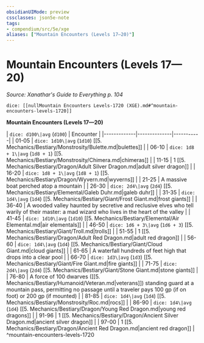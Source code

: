 ```yaml
---
obsidianUIMode: preview
cssclasses: json5e-note
tags:
- compendium/src/5e/xge
aliases: ["Mountain Encounters (Levels 17—20)"]
---
```

# Mountain Encounters (Levels 17—20)
*Source: Xanathar's Guide to Everything p. 104* 

`dice: [[nullMountain Encounters Levels-1720 (XGE).md#^mountain-encounters-levels-1720]]`

**Mountain Encounters (Levels 17—20)**

| `dice: d100\|avg` (`d100`) | Encounter |
|-------------|--------------|-----------|
| 01-05 | `dice: 1d10\|avg` (`1d10`) [[5. Mechanics/Bestiary/Monstrosity/Bulette.md\|bulettes]] |
| 06-10 | `dice: 1d8 + 1\|avg` (`1d8 + 1`) [[5. Mechanics/Bestiary/Monstrosity/Chimera.md\|chimeras]] |
| 11-15 | 1 [[5. Mechanics/Bestiary/Dragon/Adult Silver Dragon.md\|adult silver dragon]] |
| 16-20 | `dice: 1d8 + 1\|avg` (`1d8 + 1`) [[5. Mechanics/Bestiary/Dragon/Wyvern.md\|wyverns]] |
| 21-25 | A massive boat perched atop a mountain |
| 26-30 | `dice: 2d4\|avg` (`2d4`) [[5. Mechanics/Bestiary/Elemental/Galeb Duhr.md\|galeb duhr]] |
| 31-35 | `dice: 1d4\|avg` (`1d4`) [[5. Mechanics/Bestiary/Giant/Frost Giant.md\|frost giants]] |
| 36-40 | A wooded valley haunted by secretive and reclusive elves who tell warily of their master: a mad wizard who lives in the heart of the valley |
| 41-45 | `dice: 1d10\|avg` (`1d10`) [[5. Mechanics/Bestiary/Elemental/Air Elemental.md\|air elementals]] |
| 46-50 | `dice: 1d6 + 3\|avg` (`1d6 + 3`) [[5. Mechanics/Bestiary/Giant/Troll.md\|trolls]] |
| 51-55 | 1 [[5. Mechanics/Bestiary/Dragon/Adult Red Dragon.md\|adult red dragon]] |
| 56-60 | `dice: 1d4\|avg` (`1d4`) [[5. Mechanics/Bestiary/Giant/Cloud Giant.md\|cloud giants]] |
| 61-65 | A waterfall hundreds of feet high that drops into a clear pool |
| 66-70 | `dice: 1d3\|avg` (`1d3`) [[5. Mechanics/Bestiary/Giant/Fire Giant.md\|fire giants]] |
| 71-75 | `dice: 2d4\|avg` (`2d4`) [[5. Mechanics/Bestiary/Giant/Stone Giant.md\|stone giants]] |
| 76-80 | A force of 100 dwarves ([[5. Mechanics/Bestiary/Humanoid/Veteran.md\|veterans]]) standing guard at a mountain pass, permitting no passage until a traveler pays 100 gp (if on foot) or 200 gp (if mounted) |
| 81-85 | `dice: 1d4\|avg` (`1d4`) [[5. Mechanics/Bestiary/Monstrosity/Roc.md\|rocs]] |
| 86-90 | `dice: 1d4\|avg` (`1d4`) [[5. Mechanics/Bestiary/Dragon/Young Red Dragon.md\|young red dragons]] |
| 91-96 | 1 [[5. Mechanics/Bestiary/Dragon/Ancient Silver Dragon.md\|ancient silver dragon]] |
| 97-00 | 1 [[5. Mechanics/Bestiary/Dragon/Ancient Red Dragon.md\|ancient red dragon]] |
^mountain-encounters-levels-1720